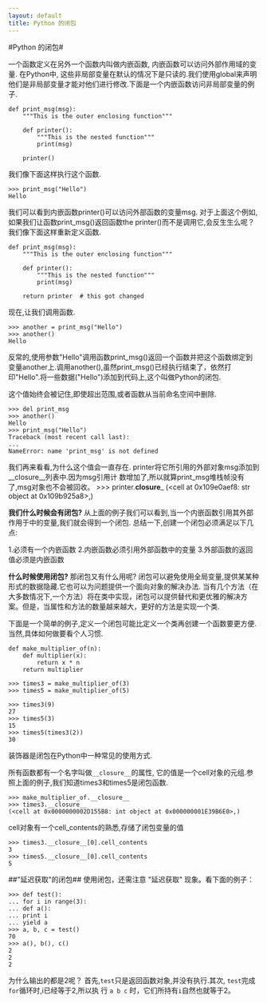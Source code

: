 ```yaml
---
layout: default
title: Python 的闭包
---
```

#Python 的闭包#

一个函数定义在另外一个函数内叫做内嵌函数, 内嵌函数可以访问外部作用域的变量. 在Python中, 这些非局部变量在默认的情况下是只读的.我们使用global来声明他们是非局部变量才能对他们进行修改.下面是一个内嵌函数访问非局部变量的例子.

    def print_msg(msg):
        """This is the outer enclosing function"""
    
        def printer():
            """This is the nested function"""
            print(msg)
    
        printer()
        
我们像下面这样执行这个函数.

    >>> print_msg("Hello")
    Hello

我们可以看到内嵌函数printer()可以访问外部函数的变量msg. 对于上面这个例如,如果我们让函数print_msg()返回函数the printer()而不是调用它,会反生生么呢？我们像下面这样重新定义函数.


    def print_msg(msg):
        """This is the outer enclosing function"""
    
        def printer():
            """This is the nested function"""
            print(msg)
    
        return printer  # this got changed

现在,让我们调用函数.
    
    >>> another = print_msg("Hello")
    >>> another()
    Hello
                                                                            
反常的,使用参数"Hello"调用函数print_msg()返回一个函数并把这个函数绑定到变量another上.调用another(),虽然print_msg()已经执行结束了，依然打印"Hello".将一些数据("Hello")添加到代码上,这个叫做Python的闭包.

这个值始终会被记住,即使超出范围,或者函数从当前命名空间中删除.

    >>> del print_msg
    >>> another()
    Hello
    >>> print_msg("Hello")
    Traceback (most recent call last):
    ...
    NameError: name 'print_msg' is not defined

我们再来看看,为什么这个值会一直存在.
printer将它所引用的外部对象msg添加到__closure__列表中.因为msg引用计
数增加了,所以就算print_msg堆栈帧没有了,msg对象也不会被回收。
    >>> printer.__closure___
    (<cell at 0x109e0aef8: str object at 0x109b925a8>,)


**我们什么时候会有闭包?**
从上面的例子我们可以看到,当一个内嵌函数引用其外部作用于中的变量,我们就会得到一个闭包.
总结一下,创建一个闭包必须满足以下几点:

1.必须有一个内嵌函数
2.内嵌函数必须引用外部函数中的变量
3.外部函数的返回值必须是内嵌函数

**什么时候使用闭包?**
那闭包又有什么用呢? 闭包可以避免使用全局变量,提供某某种形式的数据隐藏.它也可以为问题提供一个面向对象的解决办法.  当有几个方法（在大多数情况下,一个方法）将在类中实现，闭包可以提供替代和更优雅的解决方案。但是，当属性和方法的数量越来越大，更好的方法是实现一个类.

下面是一个简单的例子,定义一个闭包可能比定义一个类再创建一个函数要更方便.当然,具体如何做要看个人习惯.
    
    def make_multiplier_of(n):
        def multiplier(x):
            return x * n
        return multiplier

    >>> times3 = make_multiplier_of(3)
    >>> times5 = make_multiplier_of(5)
    
    >>> times3(9)
    27
    >>> times5(3)
    15
    >>> times5(times3(2))
    30
装饰器是闭包在Python中一种常见的使用方式.

所有函数都有一个名字叫做`__closure__`的属性, 它的值是一个cell对象的元组.参照上面的例子,我们知道times3和times5是闭包函数.
    
    >>> make_multiplier_of.__closure__
    >>> times3.__closure__
    (<cell at 0x0000000002D155B8: int object at 0x000000001E39B6E0>,)

cell对象有一个cell_contents的熟悉,存储了闭包变量的值
    
    >>> times3.__closure__[0].cell_contents
    3
    >>> times5.__closure__[0].cell_contents
    5

##"延迟获取"的闭包##
使用闭包，还需注意 "延迟获取" 现象。看下面的例子：

    >>> def test():
    ... for i in range(3):
    ... def a():
    ... print i
    ... yield a
    >>> a, b, c = test()
    70
    >>> a(), b(), c()
    2
    2
    2

为什么输出的都是2呢？
首先,`test`只是返回函数对象,并没有执行.其次, `test`完成`for`循环时,i已经等于2,所以执
行 `a b c` 时，它们所持有`i`自然也就等于2。
